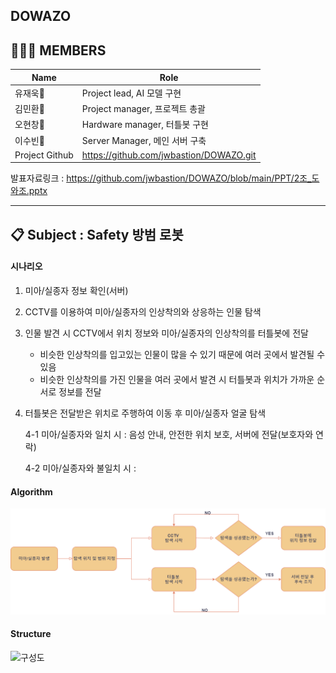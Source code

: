 ## DOWAZO
## 👨🏻‍💻 MEMBERS
| Name           | Role |
|-------------------------------|---------------------------|
| 유재욱🐼 | Project lead, AI 모델 구현 |
| 김민환🐧 | Project manager, 프로젝트 총괄 |
| 오현창🐻 | Hardware manager, 터틀봇 구현 |
| 이수빈🐨 | Server Manager, 메인 서버 구축 |
| Project Github | https://github.com/jwbastion/DOWAZO.git |


발표자료링크 : https://github.com/jwbastion/DOWAZO/blob/main/PPT/2조_도와조.pptx

-------------------------------------------------------------------------------------------

## 📋 Subject : Safety 방범 로봇

#### 시나리오
1. 미아/실종자 정보 확인(서버)
2. CCTV를 이용하여 미아/실종자의 인상착의와 상응하는 인물 탐색
3. 인물 발견 시 CCTV에서 위치 정보와 미아/실종자의 인상착의를 터틀봇에 전달
   * 비슷한 인상착의를 입고있는 인물이 많을 수 있기 때문에 여러 곳에서 발견될 수 있음
   * 비슷한 인상착의를 가진 인물을 여러 곳에서 발견 시 터틀봇과 위치가 가까운 순서로 정보를 전달  
4. 터틀봇은 전달받은 위치로 주행하여 이동 후 미아/실종자 얼굴 탐색

   4-1 미아/실종자와 일치 시 : 음성 안내, 안전한 위치 보호, 서버에 전달(보호자와 연락)

   4-2 미아/실종자와 불일치 시 : 


#### Algorithm
![구조도](https://github.com/jwbastion/DOWAZO/blob/main/Image/flowchart.png)


#### Structure
![구성도]()
